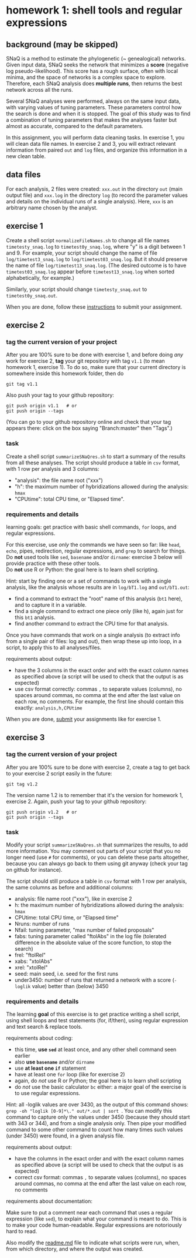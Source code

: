 # homework 1: shell tools and regular expressions

## background (may be skipped)

SNaQ is a method to estimate the phylogenetic (~ genealogical) networks.
Given input data, SNaQ seeks the network that minimizes a **score**
(negative log pseudo-likelihood).
This score has a rough surface, often with local minima,
and the space of networks is a complex space to explore.
Therefore, each SNaQ analysis does **multiple runs**,
then returns the best network across all the runs.

Several SNaQ analyses were performed, always on the same input data,
with varying values of tuning parameters. These parameters control
how the search is done and when it is stopped. The goal of this study
was to find a combination of tuning parameters that makes the analyses
faster but almost as accurate, compared to the default parameters.

In this assignment, you will perform data cleaning tasks.
In exercise 1, you will clean data file names. In exercise 2 and 3,
you will extract relevant information from paired `out` and `log` files,
and organize this information in a new clean table.

## data files

For each analysis, 2 files were created:
`xxx.out` in the directory `out` (main output file)
and `xxx.log` in the directory `log` (to record the parameter values and
details on the individual runs of a single analysis).
Here, `xxx` is an arbitrary name chosen by the analyst.

## exercise 1

Create a shell script `normalizeFileNames.sh` to change all file names
`timetesty_snaq.log` to `timetest0y_snaq.log`,
where "y" is a digit between 1 and 9.
For example, your script should change the name of file
`log/timetest3_snaq.log` to `log/timetest03_snaq.log`.
But it should preserve the name of file `log/timetest13_snaq.log`.
(The desired outcome is to have `timetest03_snaq.log` appear
before `timetest13_snaq.log` when sorted alphabetically, for example.)

Similarly, your script should change
`timetesty_snaq.out` to `timetest0y_snaq.out`.

When you are done, follow these
[instructions](https://github.com/UWMadison-computingtools-master/general-info#submit-your-assignment)
to submit your assignment.

## exercise 2

### tag the current version of your project

After you are 100% sure to be done with exercise 1,
and before doing *any* work for exercise 2,
**tag** your git repository with tag `v1.1`
(to mean homework 1, exercise 1). To do so, make sure that your
current directory is somewhere inside this homework folder, then do

```shell
git tag v1.1
```

Also push your tag to your github repository:

```shell
git push origin v1.1   # or
git push origin --tags
```

(You can go to your github repository online and check that your tag
appears there: click on the box saying "Branch:master" then "Tags".)

### task

Create a shell script `summarizeSNaQres.sh` to start a summary of the results
from all these analyses. The script should produce a table in `csv` format,
with 1 row per analysis and 3 columns:

- "analysis": the file name root ("xxx")
- "h": the maximum number of hybridizations allowed during the analysis: `hmax`
- "CPUtime": total CPU time, or "Elapsed time".

### requirements and details

learning goals: get practice with basic shell commands,
`for` loops, and regular expressions.

For this exercise, use *only* the commands we have seen so far:
like `head`, `echo`, pipes, redirection, regular expressions,
and `grep` to search for things.  
Do **not** used tools like `sed`, `basename` and/or `dirname`:
exercise 3 below will provide practice with these other tools.  
Do **not** use R or Python: the goal here is to learn shell scripting.

Hint: start by finding one or a set of commands to work with a single
analysis, like the analysis whose results are in `log/bT1.log`
and `out/bT1.out`:

- find a command to extract the "root" name of this analysis (`bt1` here),
  and to capture it in a variable.
- find a single command to extract one piece only (like h), again just
  for this `bt1` analysis.
- find another command to extract the CPU time for that analysis.

Once you have commands that work on a single analysis
(to extract info from a single pair of files: log and out), then wrap these up
into loop, in a script, to apply this to all analyses/files.

requirements about output:

- have the 3 columns in the exact order and with the exact column names
  as specified above (a script will be used to check that the output is
  as expected)
- use csv format correctly: commas `,` to separate values (columns),
  no spaces around commas,
  no comma at the end after the last value on each row,
  no comments. For example, the first line should contain this exactly:
  `analysis,h,CPUtime`

When you are done,
[submit](https://github.com/UWMadison-computingtools-master/general-info#submit-your-assignment)
your assignments like for exercise 1.

## exercise 3

### tag the current version of your project

After you are 100% sure to be done with exercise 2,
create a tag to get back to your exercise 2 script easily in the future:

```shell
git tag v1.2
```

The version name 1.2 is to remember that it's the version for
homework 1, exercise 2.
Again, push your tag to your github repository:

```shell
git push origin v1.2   # or
git push origin --tags
```

### task

Modify your script `summarizeSNaQres.sh` that summarizes the results,
to add more information. You may comment out parts of your script that
you no longer need (use `#` for comments), or you can delete these parts
altogether, because you can always go back to them using git anyway
(check your tag on github for instance).

The script should still produce a table in `csv` format
with 1 row per analysis,
the same columns as before and additional columns:

- analysis: file name root ("xxx"), like in exercise 2
- h: the maximum number of hybridizations allowed during the analysis: `hmax`
- CPUtime: total CPU time, or "Elapsed time"
- Nruns: number of runs
- Nfail: tuning parameter, "max number of failed proposals"
- fabs: tuning parameter called "ftolAbs" in the log file (tolerated
  difference in the absolute value of the score function, to stop the search)
- frel: "ftolRel"
- xabs: "xtolAbs"
- xrel: "xtolRel"
- seed: main seed, i.e. seed for the first runs
- under3450: number of runs that returned a network with a score
  (`-loglik` value) better than (below) 3450

### requirements and details

The learning **goal** of this exercise is to get practice writing
a shell script, using shell loops and test statements (for, if/then),
using regular expression and text search & replace tools.

requirements about coding:

- this time, **use `sed`** at least once,
  and any other shell command seen earlier
- also **use `basename`** and/or `dirname`
- use **at least one `if`** statement
- have at least one `for` loop (like for exercise 2)
- again, do *not* use R or Python; the goal here is to learn shell scripting
- do *not* use the basic calculator `bc` either:
  a major goal of the exercise is to use regular expressions.

Hint: all -loglik values are over 3430, as the output of this command shows:
`grep -oh "loglik [0-9]*\." out/*.out | sort `.
You can modify this command to capture only the values under 3450
(because they should start with 343 or 344), and from a single analysis only.
Then pipe your modified command to some other command to count how many times
such values (under 3450) were found, in a given analysis file.

requirements about output:

- have the columns in the exact order and with the exact column names
  as specified above (a script will be used to check that the output is
  as expected)
- correct csv format: commas `,` to separate values (columns),
  no spaces around commas,
  no comma at the end after the last value on each row,
  no comments

requirements about documentation:

Make sure to put a comment near each command that uses a regular expression
(like `sed`), to explain what your command is meant to do.
This is to make your code human-readable.
Regular expressions are notoriously hard to read.

Also modify the [readme.md](readme.md) file to indicate what
scripts were run, when, from which directory,
and where the output was created.
